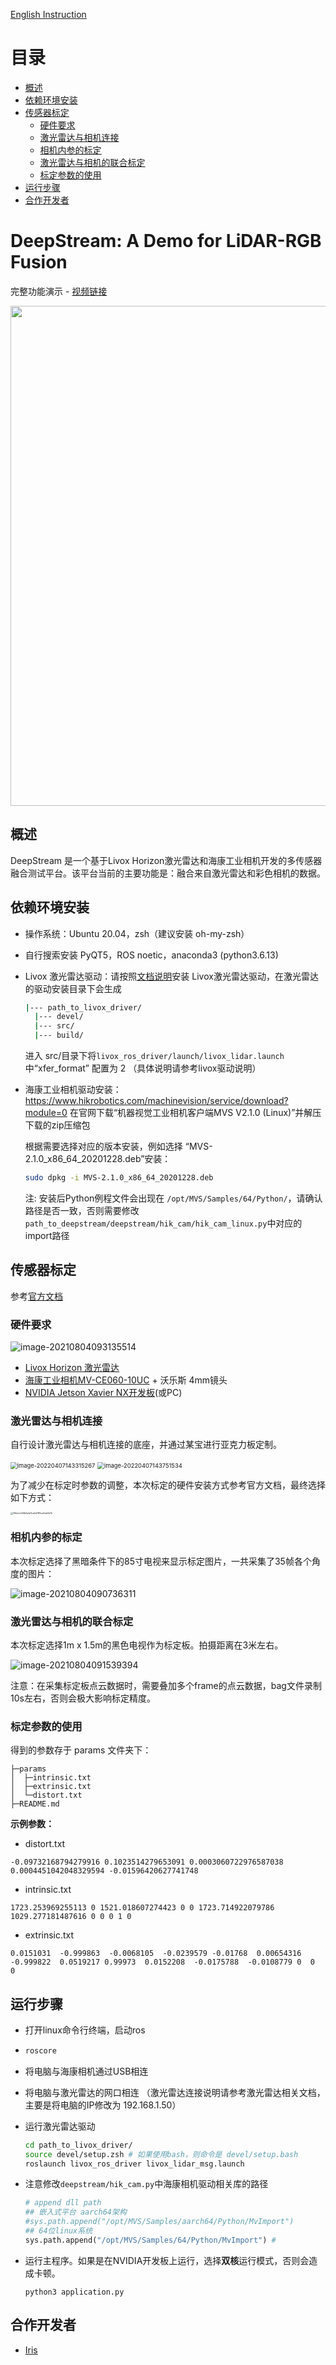  [English Instruction](./README-ENG.md)
 
 # 目录
 
   * [概述](#概述)
   * [依赖环境安装](#依赖环境安装)
   * [传感器标定](#传感器标定)
      * [硬件要求](#硬件要求)
      * [激光雷达与相机连接](#激光雷达与相机连接)
      * [相机内参的标定](#相机内参的标定)
      * [激光雷达与相机的联合标定](#激光雷达与相机的联合标定)
      * [标定参数的使用](#标定参数的使用)
   * [运行步骤](#运行步骤)
   * [合作开发者](#合作开发者)


# DeepStream: A Demo for LiDAR-RGB Fusion


完整功能演示 - [视频链接](https://www.bilibili.com/video/BV1uf4y1L7Jf?spm_id_from=333.337.search-card.all.click)

<!---![image-20220407150654442](asset/image-20220407150654442.png)-->

<img src="/asset/calib.gif" width=800px>

## 概述

DeepStream 是一个基于Livox Horizon激光雷达和海康工业相机开发的多传感器融合测试平台。该平台当前的主要功能是：融合来自激光雷达和彩色相机的数据。



## 依赖环境安装

- 操作系统：Ubuntu 20.04，zsh（建议安装 oh-my-zsh）

- 自行搜索安装 PyQT5，ROS noetic，anaconda3 (python3.6.13)

- Livox 激光雷达驱动：请按照[文档说明](https://github.com/Livox-SDK/livox_ros_driver)安装 Livox激光雷达驱动，在激光雷达的驱动安装目录下会生成

  ```bash
  |--- path_to_livox_driver/
  	|--- devel/
  	|--- src/
  	|--- build/
  ```

  进入 src/目录下将`livox_ros_driver/launch/livox_lidar.launch` 中“xfer_format” 配置为 2 （具体说明请参考livox驱动说明）

- 海康工业相机驱动安装：https://www.hikrobotics.com/machinevision/service/download?module=0 在官网下载“机器视觉工业相机客户端MVS V2.1.0 (Linux)”并解压下载的zip压缩包

  根据需要选择对应的版本安装，例如选择 “MVS-2.1.0_x86_64_20201228.deb”安装：

  ```bash
  sudo dpkg -i MVS-2.1.0_x86_64_20201228.deb
  ```

  注: 安装后Python例程文件会出现在 `/opt/MVS/Samples/64/Python/`，请确认路径是否一致，否则需要修改`path_to_deepstream/deepstream/hik_cam/hik_cam_linux.py`中对应的import路径



## 传感器标定

参考[官方文档](https://github.com/Livox-SDK/livox_camera_lidar_calibration/blob/master/doc_resources/README_cn.md#%E6%AD%A5%E9%AA%A42-%E7%9B%B8%E6%9C%BA%E5%86%85%E5%8F%82%E6%A0%87%E5%AE%9A)

### 硬件要求

![image-20210804093135514](asset/image-20210804093135514.png)

- [Livox Horizon 激光雷达](https://www.livoxtech.com/horizon)
- [海康工业相机MV-CE060-10UC](https://www.hikrobotics.com/vision/visioninfo.htm?type=42&oid=2627) + 沃乐斯 4mm镜头  
- [NVIDIA Jetson Xavier NX开发板](https://www.nvidia.com/en-us/autonomous-machines/embedded-systems/jetson-xavier-nx/)(或PC)



### 激光雷达与相机连接

自行设计激光雷达与相机连接的底座，并通过某宝进行亚克力板定制。

<img src="./asset/image-20220407143315267.png" alt="image-20220407143315267" style="zoom:67%;" />  <img src="./asset/image-20220407143751534.png" alt="image-20220407143751534" style="zoom:67%;" />



为了减少在标定时参数的调整，本次标定的硬件安装方式参考官方文档，最终选择如下方式：

<img src="asset/08ebc2e5fb6afa7ba0d785ca4da3b7b.jpg" alt="08ebc2e5fb6afa7ba0d785ca4da3b7b" style="zoom: 25%;" />



### 相机内参的标定

本次标定选择了黑暗条件下的85寸电视来显示标定图片，一共采集了35帧各个角度的图片：

![image-20210804090736311](asset/image-20210804090736311.png)



### 激光雷达与相机的联合标定

本次标定选择1m x 1.5m的黑色电视作为标定板。拍摄距离在3米左右。

![image-20210804091539394](asset/image-20210804091539394.png)

注意：在采集标定板点云数据时，需要叠加多个frame的点云数据，bag文件录制10s左右，否则会极大影响标定精度。



### 标定参数的使用

得到的参数存于 params 文件夹下：

```
├─params
│  ├─intrinsic.txt
│  ├─extrinsic.txt
│  └─distort.txt
├─README.md
```



**示例参数：**

- distort.txt

```
-0.09732168794279916 0.1023514279653091 0.0003060722976587038 0.0004451042048329594 -0.01596420627741748 
```

- intrinsic.txt

```
1723.253969255113 0 1521.018607274423 0 0 1723.714922079786 1029.277181487616 0 0 0 1 0
```

- extrinsic.txt

```
0.0151031  -0.999863  -0.0068105  -0.0239579 -0.01768  0.00654316  -0.999822  0.0519217 0.99973  0.0152208  -0.0175788  -0.0108779 0  0  0
```



## 运行步骤

- 打开linux命令行终端，启动ros

- ```bash
  roscore
  ```

- 将电脑与海康相机通过USB相连

- 将电脑与激光雷达的网口相连 （激光雷达连接说明请参考激光雷达相关文档，主要是将电脑的IP修改为 192.168.1.50）

- 运行激光雷达驱动

  ```bash
  cd path_to_livox_driver/
  source devel/setup.zsh # 如果使用bash，则命令是 devel/setup.bash
  roslaunch livox_ros_driver livox_lidar_msg.launch
  ```

- 注意修改`deepstream/hik_cam.py`中海康相机驱动相关库的路径

  ```python
  # append dll path
  ## 嵌入式平台 aarch64架构
  #sys.path.append("/opt/MVS/Samples/aarch64/Python/MvImport") 
  ## 64位linux系统
  sys.path.append("/opt/MVS/Samples/64/Python/MvImport") #
  ```
  
  
  
- 运行主程序。如果是在NVIDIA开发板上运行，选择**双核**运行模式，否则会造成卡顿。

  ```
  python3 application.py
  ```




## 合作开发者

- [Iris](https://github.com/iris0329)

